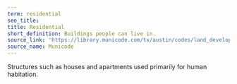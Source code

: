 ```yaml
---
term: residential
seo_title: 
title: Residential
short_definition: Buildings people can live in.
source_link: 'https://library.municode.com/tx/austin/codes/land_development_code?nodeId=TIT25LADE_CH25-12TECO_ART11RECO'
source_name: Municode
---
```



Structures such as houses and apartments used primarily for human habitation.